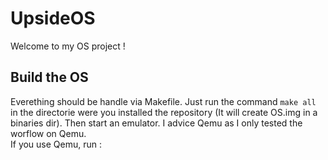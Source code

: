 # UpsideOS

Welcome to my OS project !
## Build the OS
Everething should be handle via Makefile. Just run the command `make all` in the directorie were you installed the repository (It will create OS.img in a binaries dir). Then start an emulator. I advice Qemu as I only tested the worflow on Qemu. <br/>
If you use Qemu, run : <br/>
```qemu-system-x86_64 -cpu qemu64 -drive if=pflash,format=raw,unit=0,file=ovmf/OVMF_CODE-pure-efi.fd,readonly=on -drive if=pflash,format=raw,unit=1,file=ovmf/OVMF_VARS-pure-efi.fd -drive if=ide,format=raw,file=binaries/OS.img -net none











